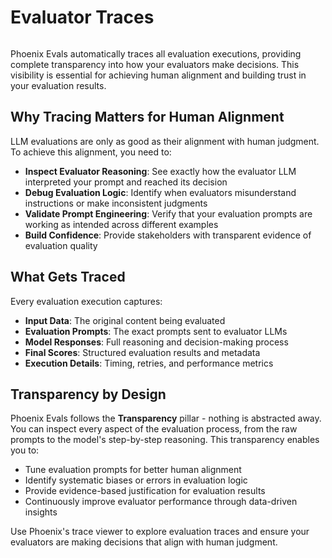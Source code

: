 # Evaluator Traces

<figure><img src="https://storage.googleapis.com/arize-phoenix-assets/assets/images/evaluator_traces.png" alt=""><figcaption></figcaption></figure>

Phoenix Evals automatically traces all evaluation executions, providing complete transparency into how your evaluators make decisions. This visibility is essential for achieving human alignment and building trust in your evaluation results.

## Why Tracing Matters for Human Alignment

LLM evaluations are only as good as their alignment with human judgment. To achieve this alignment, you need to:

- **Inspect Evaluator Reasoning**: See exactly how the evaluator LLM interpreted your prompt and reached its decision
- **Debug Evaluation Logic**: Identify when evaluators misunderstand instructions or make inconsistent judgments  
- **Validate Prompt Engineering**: Verify that your evaluation prompts are working as intended across different examples
- **Build Confidence**: Provide stakeholders with transparent evidence of evaluation quality

## What Gets Traced

Every evaluation execution captures:

- **Input Data**: The original content being evaluated
- **Evaluation Prompts**: The exact prompts sent to evaluator LLMs
- **Model Responses**: Full reasoning and decision-making process
- **Final Scores**: Structured evaluation results and metadata
- **Execution Details**: Timing, retries, and performance metrics

## Transparency by Design

Phoenix Evals follows the **Transparency** pillar - nothing is abstracted away. You can inspect every aspect of the evaluation process, from the raw prompts to the model's step-by-step reasoning. This transparency enables you to:

- Tune evaluation prompts for better human alignment
- Identify systematic biases or errors in evaluation logic  
- Provide evidence-based justification for evaluation results
- Continuously improve evaluator performance through data-driven insights

Use Phoenix's trace viewer to explore evaluation traces and ensure your evaluators are making decisions that align with human judgment.
